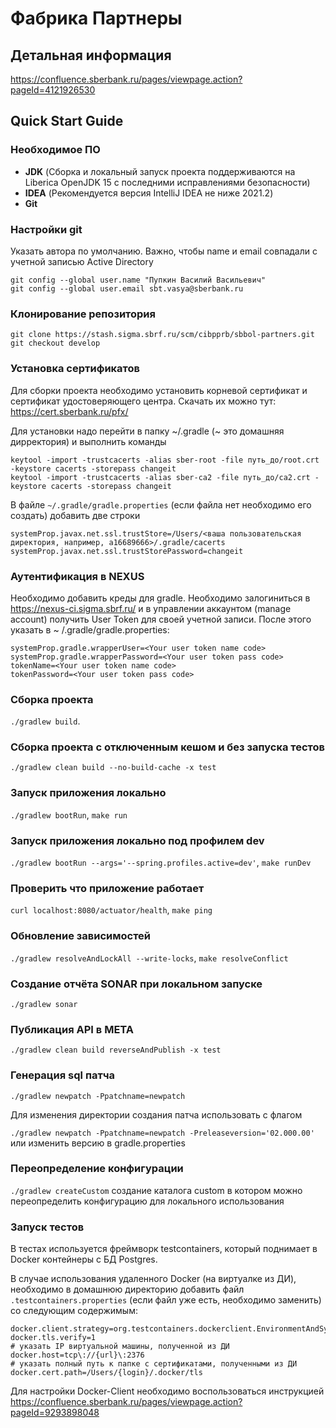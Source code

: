 Фабрика Партнеры
======

## Детальная информация

https://confluence.sberbank.ru/pages/viewpage.action?pageId=4121926530

## Quick Start Guide

### Необходимое ПО

- **JDK** (Сборка и локальный запуск проекта поддерживаются на Liberica OpenJDK 15 с последними исправлениями
  безопасности)
- **IDEA** (Рекомендуется версия IntelliJ IDEA не ниже 2021.2)
- **Git**

### Настройки git

Указать автора по умолчанию. Важно, чтобы name и email совпадали с учетной записью Active Directory

```
git config --global user.name "Пупкин Василий Васильевич"
git config --global user.email sbt.vasya@sberbank.ru
```

### Клонирование репозитория

```
git clone https://stash.sigma.sbrf.ru/scm/cibpprb/sbbol-partners.git
git checkout develop
```

### Установка сертификатов

Для сборки проекта необходимо установить корневой сертификат и сертификат удостоверяющего центра. Скачать их можно
тут: https://cert.sberbank.ru/pfx/

Для установки надо перейти в папку ~/.gradle (~ это домашняя дирректория) и выполнить команды

```
keytool -import -trustcacerts -alias sber-root -file путь_до/root.crt -keystore cacerts -storepass changeit
keytool -import -trustcacerts -alias sber-ca2 -file путь_до/ca2.crt -keystore cacerts -storepass changeit
```

В файле `~/.gradle/gradle.properties` (если файла нет необходимо его создать) добавить две строки

```
systemProp.javax.net.ssl.trustStore=/Users/<ваша пользовательская директория, например, a16689666>/.gradle/cacerts
systemProp.javax.net.ssl.trustStorePassword=changeit
```

### Аутентификация в NEXUS

Необходимо добавить креды для gradle. Необходимо залогиниться в https://nexus-ci.sigma.sbrf.ru/ и в управлении
аккаунтом (manage account) получить User Token для своей учетной записи. После этого указать в ~
/.gradle/gradle.properties:

```
systemProp.gradle.wrapperUser=<Your user token name code>
systemProp.gradle.wrapperPassword=<Your user token pass code>
tokenName=<Your user token name code>
tokenPassword=<Your user token pass code>
```

### Сборка проекта

`./gradlew build`.

### Сборка проекта с отключенным кешом и без запуска тестов

`./gradlew clean build --no-build-cache -x test`

### Запуск приложения локально

`./gradlew bootRun`, `make run`

### Запуск приложения локально под профилем dev

`./gradlew bootRun --args='--spring.profiles.active=dev'`, `make runDev`

### Проверить что приложение работает

`curl localhost:8080/actuator/health`, `make ping`

### Обновление зависимостей

`./gradlew resolveAndLockAll --write-locks`, `make resolveConflict`

### Создание отчёта SONAR при локальном запуске

`./gradlew sonar`

### Публикация API в META

`./gradlew clean build reverseAndPublish -x test`

### Генерация sql патча

`./gradlew newpatch -Ppatchname=newpatch`

Для изменения директории создания патча использовать с флагом

`./gradlew newpatch -Ppatchname=newpatch -Preleaseversion='02.000.00'` или изменить версию в gradle.properties

### Переопределение конфигурации

`./gradlew createCustom` создание каталога custom в котором можно переопределить конфигурацию для локального использования

### Запуск тестов

В тестах используется фреймворк testcontainers, который поднимает в Docker контейнеры с БД Postgres.

В случае использования удаленного Docker (на виртуалке из ДИ), необходимо в домашнюю директорию добавить файл
`.testcontainers.properties` (если файл уже есть, необходимо заменить) со следующим содержимым:

```
docker.client.strategy=org.testcontainers.dockerclient.EnvironmentAndSystemPropertyClientProviderStrategy
docker.tls.verify=1
# указать IP виртуальной машины, полученной из ДИ
docker.host=tcp\://{url}\:2376
# указать полный путь к папке с сертификатами, полученными из ДИ
docker.cert.path=/Users/{login}/.docker/tls
```

Для настройки Docker-Client необходимо воспользоваться инструкцией
https://confluence.sberbank.ru/pages/viewpage.action?pageId=9293898048
